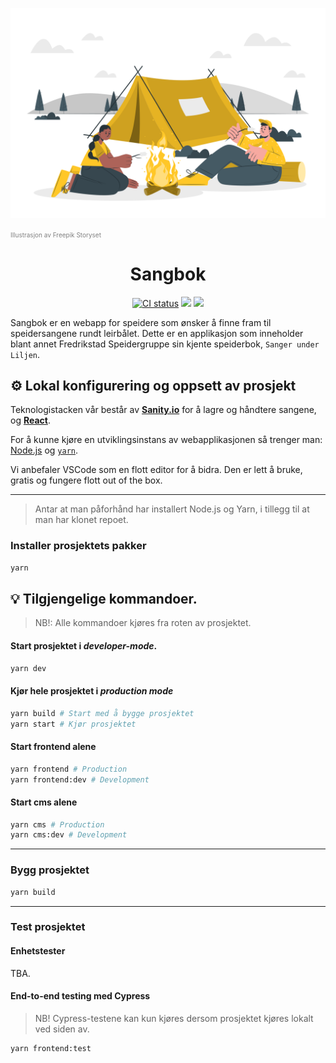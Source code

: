 <p align="center"><img src="assets/Camping-cuate.svg" alt="Sangbok Logo"  /></p>
<p align=""><a href="https://storyset.com/people" style="color: gray; font-size: 10px;text-decoration: none">Illustrasjon av Freepik Storyset</a></p>
<h1 align="center">
Sangbok
</h1>

<p align="center">
  <a href="https://github.com/1-fredrikstad/sangbok/actions/workflows/ci.yml">
      <img src="https://github.com/1-fredrikstad/sangbok/actions/workflows/ci.yml/badge.svg" alt="CI status"/></a>
  <a href="https://github.com/1-fredrikstad/sangbok/blob/main/LICENSE" alt="Release version">
      <img src="https://img.shields.io/github/license/1-fredrikstad/sangbok" /></a>
  <a href="https://github.com/1-fredrikstad/sangbok/issues" alt="Release version">
      <img src="https://img.shields.io/github/issues/1-fredrikstad/sangbok" /></a>
</p>

Sangbok er en webapp for speidere som ønsker å finne fram til speidersangene rundt leirbålet. Dette er en applikasjon som inneholder blant annet Fredrikstad Speidergruppe sin kjente speiderbok, `Sanger under Liljen`.

## ⚙️ Lokal konfigurering og oppsett av prosjekt

Teknologistacken vår består av [**Sanity.io**](https://www.sanity.io/) for å lagre og håndtere sangene, og [**React**](https://reactjs.org/).

For å kunne kjøre en utviklingsinstans av webapplikasjonen så trenger man: [Node.js](https://nodejs.org/en/download/) og [`yarn`](https://classic.yarnpkg.com/en/docs/install).

Vi anbefaler VSCode som en flott editor for å bidra. Den er lett å bruke, gratis og fungere flott out of the box.

---

> Antar at man påforhånd har installert Node.js og Yarn, i tillegg til at man har klonet repoet.

### Installer prosjektets pakker

```zsh
yarn
```

## 💡 Tilgjengelige kommandoer.

> NB!: Alle kommandoer kjøres fra roten av prosjektet.

#### Start prosjektet i _developer-mode_.

```zsh
yarn dev
```

#### Kjør hele prosjektet i _production mode_

```zsh
yarn build # Start med å bygge prosjektet
yarn start # Kjør prosjektet
```

#### Start frontend alene

```zsh
yarn frontend # Production
yarn frontend:dev # Development
```

#### Start cms alene

```zsh
yarn cms # Production
yarn cms:dev # Development
```

---

### Bygg prosjektet

```zsh
yarn build
```

---

### Test prosjektet

#### Enhetstester

TBA.

#### End-to-end testing med Cypress

> NB! Cypress-testene kan kun kjøres dersom prosjektet kjøres lokalt ved siden av.

```zsh
yarn frontend:test
```
